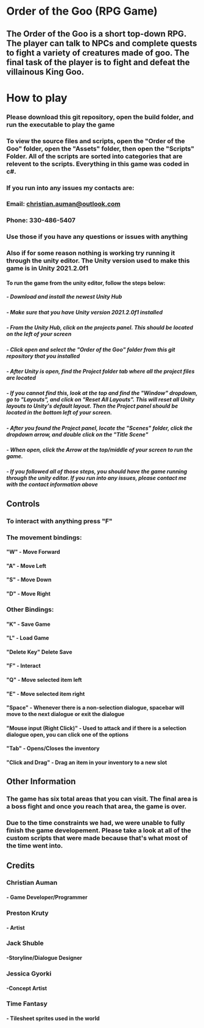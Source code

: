 # Order of the Goo (RPG Game)
## The Order of the Goo is a short top-down RPG. The player can talk to NPCs and complete quests to fight a variety of creatures made of goo. The final task of the player is to fight and defeat the villainous King Goo.

# How to play
### Please download this git repository, open the build folder, and run the executable to play the game
### To view the source files and scripts, open the "Order of the Goo" folder, open the "Assets" folder, then open the "Scripts" Folder. All of the scripts are sorted into categories that are relevent to the scripts. Everything in this game was coded in c#.

### If you run into any issues my contacts are:
### Email: christian.auman@outlook.com
### Phone: 330-486-5407
### Use those if you have any questions or issues with anything

### Also if for some reason nothing is working try running it through the unity editor. The Unity version used to make this game is in Unity 2021.2.0f1
#### To run the game from the unity editor, follow the steps below:
##### - Download and install the newest Unity Hub
##### - Make sure that you have Unity version 2021.2.0f1 installed
##### - From the Unity Hub, click on the projects panel. This should be located on the left of your screen
##### - Click open and select the "Order of the Goo" folder from this git repository that you installed
##### - After Unity is open, find the Project folder tab where all the project files are located
##### - If you cannot find this, look at the top and find the "Window" dropdown, go to "Layouts", and click on "Reset All Layouts". This will reset all Unity layouts to Unity's default layout. Then the Project panel should be located in the bottom left of your screen.
##### - After you found the Project panel, locate the "Scenes" folder, click the dropdown arrow, and double click on the "Title Scene"
##### - When open, click the Arrow at the top/middle of your screen to run the game.
##### - If you followed all of those steps, you should have the game running through the unity editor. If you run into any issues, please contact me with the contact information above

## Controls
### To interact with anything press "F"
### The movement bindings:
#### "W" - Move Forward
#### "A" - Move Left
#### "S" - Move Down
#### "D" - Move Right
### Other Bindings:
#### "K" - Save Game
#### "L" - Load Game
#### "Delete Key" Delete Save
#### "F" - Interact
#### "Q" - Move selected item left
#### "E" - Move selected item right
#### "Space" - Whenever there is a non-selection dialogue, spacebar will move to the next dialogue or exit the dialogue
#### "Mouse input (Right Click)" - Used to attack and if there is a selection dialogue open, you can click one of the options
#### "Tab" - Opens/Closes the inventory
#### "Click and Drag" - Drag an item in your inventory to a new slot

## Other Information
### The game has six total areas that you can visit. The final area is a boss fight and once you reach that area, the game is over.
### Due to the time constraints we had, we were unable to fully finish the game developement. Please take a look at all of the custom scripts that were made because that's what most of the time went into.

## Credits
### Christian Auman
#### - Game Developer/Programmer
### Preston Kruty
#### - Artist
### Jack Shuble
#### -Storyline/Dialogue Designer
### Jessica Gyorki
#### -Concept Artist

### Time Fantasy
#### - Tilesheet sprites used in the world 

